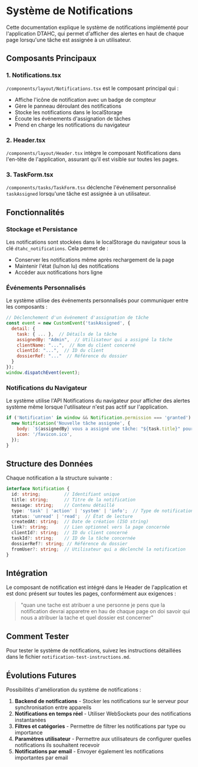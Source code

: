 # Système de Notifications

Cette documentation explique le système de notifications implémenté pour l'application DTAHC, qui permet d'afficher des alertes en haut de chaque page lorsqu'une tâche est assignée à un utilisateur.

## Composants Principaux

### 1. Notifications.tsx

`/components/layout/Notifications.tsx` est le composant principal qui :
- Affiche l'icône de notification avec un badge de compteur
- Gère le panneau déroulant des notifications
- Stocke les notifications dans le localStorage
- Écoute les événements d'assignation de tâches
- Prend en charge les notifications du navigateur

### 2. Header.tsx

`/components/layout/Header.tsx` intègre le composant Notifications dans l'en-tête de l'application, assurant qu'il est visible sur toutes les pages.

### 3. TaskForm.tsx

`/components/tasks/TaskForm.tsx` déclenche l'événement personnalisé `taskAssigned` lorsqu'une tâche est assignée à un utilisateur.

## Fonctionnalités

### Stockage et Persistance

Les notifications sont stockées dans le localStorage du navigateur sous la clé `dtahc_notifications`. Cela permet de :
- Conserver les notifications même après rechargement de la page
- Maintenir l'état (lu/non lu) des notifications
- Accéder aux notifications hors ligne

### Événements Personnalisés

Le système utilise des événements personnalisés pour communiquer entre les composants :

```javascript
// Déclenchement d'un événement d'assignation de tâche
const event = new CustomEvent('taskAssigned', {
  detail: {
    task: { ... },  // Détails de la tâche
    assignedBy: "Admin",  // Utilisateur qui a assigné la tâche
    clientName: "...",  // Nom du client concerné
    clientId: "...",  // ID du client
    dossierRef: "..."  // Référence du dossier
  }
});
window.dispatchEvent(event);
```

### Notifications du Navigateur

Le système utilise l'API Notifications du navigateur pour afficher des alertes système même lorsque l'utilisateur n'est pas actif sur l'application.

```javascript
if ('Notification' in window && Notification.permission === 'granted') {
  new Notification('Nouvelle tâche assignée', {
    body: `${assignedBy} vous a assigné une tâche: "${task.title}" pour le client ${clientName}`,
    icon: '/favicon.ico',
  });
}
```

## Structure des Données

Chaque notification a la structure suivante :

```typescript
interface Notification {
  id: string;         // Identifiant unique
  title: string;      // Titre de la notification
  message: string;    // Contenu détaillé
  type: 'task' | 'action' | 'system' | 'info';  // Type de notification
  status: 'unread' | 'read';  // État de lecture
  createdAt: string;  // Date de création (ISO string)
  link?: string;      // Lien optionnel vers la page concernée
  clientId?: string;  // ID du client concerné
  taskId?: string;    // ID de la tâche concernée
  dossierRef?: string; // Référence du dossier
  fromUser?: string;  // Utilisateur qui a déclenché la notification
}
```

## Intégration

Le composant de notification est intégré dans le Header de l'application et est donc présent sur toutes les pages, conformément aux exigences :

> "quan une tache est atribuer a une personne je pens que la notification devrai apparetre en hau de chaque page on doi savoir qui nous a atribuer la tache et quel dossier est concerner"

## Comment Tester

Pour tester le système de notifications, suivez les instructions détaillées dans le fichier `notification-test-instructions.md`.

## Évolutions Futures

Possibilités d'amélioration du système de notifications :

1. **Backend de notifications** - Stocker les notifications sur le serveur pour synchronisation entre appareils
2. **Notifications en temps réel** - Utiliser WebSockets pour des notifications instantanées
3. **Filtres et catégories** - Permettre de filtrer les notifications par type ou importance
4. **Paramètres utilisateur** - Permettre aux utilisateurs de configurer quelles notifications ils souhaitent recevoir
5. **Notifications par email** - Envoyer également les notifications importantes par email